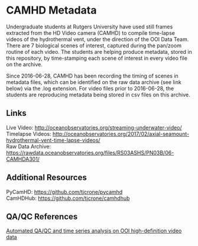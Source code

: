 # CAMHD Metadata
Undergraduate students at Rutgers University have used still frames extracted from the HD Video camera (CAMHD) to compile time-lapse videos of the hydrothermal vent, under the direction of the OOI Data Team. There are 7 biological scenes of interest, captured during the pan/zoom routine of each video. The students are helping produce metadata, stored in this repository, by time-stamping each scene of interest in every video file on the archive.

Since 2016-06-28, CAMHD has been recording the timing of scenes in metadata files, which can be identified on the raw data archive (see link below) via the .log extension. For video files prior to 2016-06-28, the students are reproducing metadata being stored in csv files on this archive.

## Links
Live Video: http://oceanobservatories.org/streaming-underwater-video/   
Timelapse Videos: http://oceanobservatories.org/2017/02/axial-seamount-hydrothermal-vent-time-lapse-videos/   
Raw Data Archive: https://rawdata.oceanobservatories.org/files/RS03ASHS/PN03B/06-CAMHDA301/  

## Additional Resources
PyCamHD: https://github.com/tjcrone/pycamhd   
CamHDHub: https://github.com/tjcrone/camhdhub   

## QA/QC References
[Automated QA/QC and time series analysis on OOI high-definition video data](http://ieeexplore.ieee.org/document/7761396/?reload=true)

